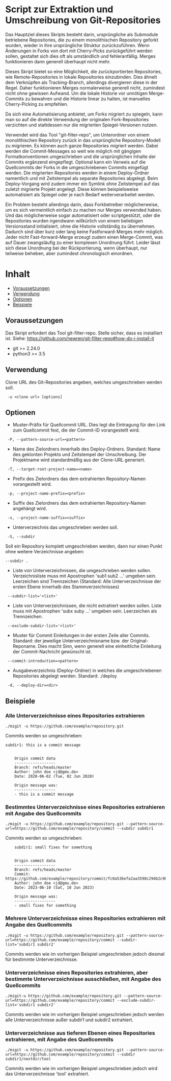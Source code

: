# Script zur Extraktion und Umschreibung von Git-Repositories

Das Hauptziel dieses Skripts besteht darin, ursprüngliche als Submodule betriebene Repositories, die zu einem monolithischen Repository geforkt wurden, wieder in ihre ursprüngliche Struktur zurückzuführen. Wenn Änderungen in Forks von dort mit Cherry-Picks zurückgeführt werden sollen, gestaltet sich dies oft als umständlich und fehleranfällig. Merges funktionieren dann generell überhaupt nicht mehr.

Dieses Skript bietet so eine Möglichkeit, die zurückportierten Repositories, wie Remote-Repositories in lokale Repositories einzubinden. Dies ähnelt dem Verknüpfen als Tracking-Branch, allerdings divergieren diese in der Regel. Daher funktionieren Merges normalerweise generell nicht, zumindest nicht ohne gewissen Aufwand. Um die lokale Historie vor unnötigen Merge-Commits zu bewahren und die Historie linear zu halten, ist manuelles Cherry-Picking zu empfehlen.

Da sich eine Automatisierung anbietet, um Forks migriert zu spiegeln, kann man so auf die direkte Verwendung der originalen Fork-Repositories verzichten und stattdessen nur die migrierten Spiegel-Versionen nutzen.

Verwendet wird das Tool "git-filter-repo", um Unterordner von einem monolithischen Repository zurück in das ursprüngliche Repository-Modell zu migrieren. Es können auch ganze Repositories migriert werden. Dabei werden die Commit-Messages so weit wie möglich mit gängigen Formatkonventionen umgeschrieben und die ursprünglichen Inhalte der Commits ergänzend eingepflegt. Optional kann ein Verweis auf die Quellcommits der Forks in die umgeschriebenen Commits eingefügt werden. Die migrierten Repositories werden in einem Deploy-Ordner namentlich und mit Zeitstempel als separate Repositories abgelegt. Beim Deploy-Vorgang wird zudem immer ein Symlink ohne Zeitstempel auf das zuletzt migrierte Projekt angelegt. Diese können beispielsweise automatisiert als Spiegel oder je nach Bedarf weiterverarbeitet werden. 

Ein Problem besteht allerdings darin, dass Forkbetreiber möglicherweise, um es sich vermeintlich einfach zu machen nur Merges verwended haben. Und das möglicherweise sogar automatisiert oder scriptgestützt, oder die Repositories wurden irgendwann willkürlich von einem beliebigen Versionsstand initialisiert, ohne die Historie vollständig zu übernehmen. Dadurch sind über kurz oder lang keine Fastforward-Merges mehr möglich. Jeder nicht Fast-forward-Merge erzeugt zudem einen Merge-Commit, was auf Dauer zwangsläufig zu einer komplexen Unordnung führt. Leider lässt sich diese Unordnung bei der Rückportierung, wenn überhaupt, nur teilweise beheben, aber zumindest chronologisch einordnen.


# Inhalt

  * [Voraussetzungen](#voraussetzungen)
  * [Verwendung](#verwendung)
  * [Optionen](#optionen)
  * [Beispiele](#beispiele)

## Voraussetzungen

Das Skript erfordert das Tool git-filter-repo. Stelle sicher, dass es installiert ist. Siehe: https://github.com/newren/git-filter-repo#how-do-i-install-it
  * git >= 2.24.0
  * python3 >= 3.5

## Verwendung
Clone URL des Git-Repositories angeben, welches umgeschrieben werden soll.
```
 -u <clone url> [options]
```

## Optionen
* Muster-Präfix für Quellcommit URL. Dies legt die Eintragung für den Link zum Quellcommit fest, die der Commit-ID vorangestellt wird.
```
 -P, --pattern-source-url=<pattern>
```


* Name des Zielordners innerhalb des Deploy-Ordners. Standard: Name des geklonten Projekts und Zeitstempel der Umschreibung. Der Projektname wird standardmäßig aus der Clone-URL generiert.
```
 -T, --target-root-project-name=<name>
```


* Prefix des Zielordners das dem extrahierten Repository-Namen vorangestellt wird.
```
 -p, --project-name-prefix=<prefix>
```


* Suffix des Zielordners das dem extrahierten Repository-Namen angehängt wird.
```    
 -s, --project-name-suffix=<suffix>
```


* Unterverzeichnis das umgeschrieben werden soll.
```
 -S, --subdir
```
Soll ein Repository komplett umgeschrieben werden, dann nur einen Punkt ohne weitere Verzeichnisse angeben:
```
--subdir .
```

* Liste von Unterverzeichnissen, die umgeschrieben werden sollen. Verzeichnisliste muss mit Apostrophen 'sub1 sub2 ...' umgeben sein.                       
Leerzeichen sind Trennzeichen (Standard: Alle Unterverzeichnisse der ersten Ebene innerhalb des Stammverzeichnisses)
```                                        
 --subdir-list='<list>'
```


* Liste von Unterverzeichnissen, die nicht extrahiert werden sollen. Liste muss mit Apostrophen 'subx suby ...' umgeben sein. Leerzeichen als Trennzeichen.
```                                       
 --exclude-subdir-list='<list>'
```            


* Muster für Commit Einleitungen in der ersten Zeile aller Commits. Standard: der jeweilige Unterverzeichnisname bzw. der Original-Reponame.
Dies macht Sinn, wenn generell eine einheitliche Einleitung der Commit-Nachricht gewünscht ist.
```
 --commit-introduction=<pattern>
```


* Ausgabeverzeichnis (Deploy-Ordner) in welches die umgeschriebenen Repositories abgelegt werden. Standard: ./deploy
```
 -d, --deploy-dir=<dir>
```


## Beispiele

### Alle Unterverzeichnisse eines Repositories extrahieren
```
./migit -u https://github.com/example/repository.git
```
Commits werden so umgeschrieben:
```
subdir1: this is a commit message
    
    
    Origin commit data
    ------------------
    Branch: refs/heads/master
    Author: john doe <jd@gmx.de>
    Date: 2020-06-02 (Tue, 02 Jun 2020)
    
    Origin message was:
    ------------------
    - this is a commit message
```

### Bestimmtes Unterverzeichnisse eines Repositories extrahieren mit Angabe des Quellcommits
```
./migit -u https://github.com/example/repository.git --pattern-source-url=https://github.com/example/repository/commit --subdir subdir1
```
Commits werden so umgeschrieben:
```
    subdir1: small fixes for something
    
    
    Origin commit data
    ------------------
    Branch: refs/heads/master
    Commit: https://github.com/example/repository/commit/fc0a536efa2aa3598c294b2c9030d2844f970be9
    Author: john doe <jd@gmx.de>
    Date: 2023-06-10 (Sat, 10 Jun 2023)
    
    Origin message was:
    ------------------
    - small fixes for something
```

### Mehrere Unterverzeichnisse eines Repositories extrahieren mit Angabe des Quellcommits
```
./migit -u https://github.com/example/repository.git --pattern-source-url=https://github.com/example/repository/commit --subdir-list='subdir1 subdir2'
```
Commits werden wie im vorherigen Beispiel umgeschrieben jedoch diesmal für bestimmte Unterverzeichnisse.


### Unterverzeichnisse eines Repositories extrahieren, aber bestimmte Unterverzeichnisse ausschließen, mit Angabe des Quellcommits
```
./migit-u https://github.com/example/repository.git --pattern-source-url=https://github.com/example/repository/commit --exclude-subdir-list='subdir1 subdir2'
```
Commits werden wie im vorherigen Beispiel umgeschrieben jedoch werden alle Unterverzeichnisse außer subdir1 und subdir2 extrahiert.


### Unterverzeichnisse aus tieferen Ebenen eines Repositories extrahieren, mit Angabe des Quellcommits
```
./migit -u https://github.com/example/repository.git --pattern-source-url=https://github.com/example/repository/commit --subdir subdir1/nextdir/tool
```
Commits werden wie im vorherigen Beispiel umgeschrieben jedoch wird das Unterverzeichnisse 'tool' extrahiert.
 

